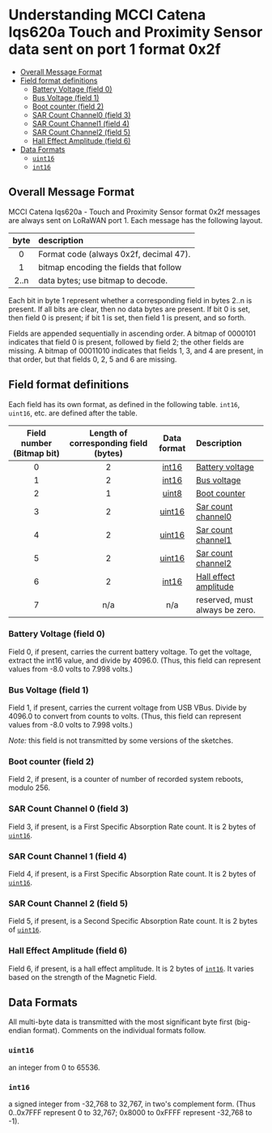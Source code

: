 # Understanding MCCI Catena Iqs620a Touch and Proximity Sensor data sent on port 1 format 0x2f

<!-- markdownlint-disable MD033 -->
<!-- markdownlint-capture -->
<!-- markdownlint-disable -->
<!-- TOC depthFrom:2 updateOnSave:true -->

- [Overall Message Format](#overall-message-format)
- [Field format definitions](#field-format-definitions)
	- [Battery Voltage (field 0)](#battery-voltage-field-0)
	- [Bus Voltage (field 1)](#bus-voltage-field-2)
	- [Boot counter (field 2)](#boot-counter-field-3)
	- [SAR Count Channel0 (field 3)](#sar-count-channel-0-field-3)
	- [SAR Count Channel1 (field 4)](#sar-count-channel-1-field-4)
	- [SAR Count Channel2 (field 5)](#sar-count-channel-2-field-5)
	- [Hall Effect Amplitude (field 6)](#hall-effect-amplitude-field-6)
- [Data Formats](#data-formats)
	- [`uint16`](#uint16)
	- [`int16`](#int16)

<!-- /TOC -->

## Overall Message Format

MCCI Catena Iqs620a - Touch and Proximity Sensor format 0x2f messages are always sent on LoRaWAN port 1. Each message has the following layout.

byte | description
:---:|:---
0 | Format code (always 0x2f, decimal 47).
1 | bitmap encoding the fields that follow
2..n | data bytes; use bitmap to decode.

Each bit in byte 1 represent whether a corresponding field in bytes 2..n is present. If all bits are clear, then no data bytes are present. If bit 0 is set, then field 0 is present; if bit 1 is set, then field 1 is present, and so forth.

Fields are appended sequentially in ascending order.  A bitmap of 0000101 indicates that field 0 is present, followed by field 2; the other fields are missing.  A bitmap of 00011010 indicates that fields 1, 3, and 4 are present, in that order, but that fields 0, 2, 5 and 6 are missing.

## Field format definitions

Each field has its own format, as defined in the following table. `int16`, `uint16`, etc. are defined after the table.

Field number (Bitmap bit) | Length of corresponding field (bytes) | Data format |Description
:---:|:---:|:---:|:----
0 | 2 | [int16](#int16) | [Battery voltage](#battery-voltage-field-0)
1 | 2 | [int16](#int16) | [Bus voltage](#bus-voltage-field-1)
2 | 1 | [uint8](#uint8) | [Boot counter](#boot-counter-field-2)
3 | 2 | [uint16](#uint16) | [Sar count channel0](#sar-count-channel-0-field-3)
4 | 2 | [uint16](#uint16) | [Sar count channel1](#sar-count-channel-1-field-4)
5 | 2 | [uint16](#uint16) | [Sar count channel2](#sar-count-channel-2-field-5)
6 | 2 | [int16](#int16) | [Hall effect amplitude](#hall-effect-amplitude-field-6)
7 | n/a | n/a | reserved, must always be zero.

### Battery Voltage (field 0)

Field 0, if present, carries the current battery voltage. To get the voltage, extract the int16 value, and divide by 4096.0. (Thus, this field can represent values from -8.0 volts to 7.998 volts.)

### Bus Voltage (field 1)

Field 1, if present, carries the current voltage from USB VBus. Divide by 4096.0 to convert from counts to volts. (Thus, this field can represent values from -8.0 volts to 7.998 volts.)

_Note:_ this field is not transmitted by some versions of the sketches.

### Boot counter (field 2)

Field 2, if present, is a counter of number of recorded system reboots, modulo 256.

### SAR Count Channel 0 (field 3)

Field 3, if present, is a First Specific Absorption Rate count. It is 2 bytes of [`uint16`](#uint16).

### SAR Count Channel 1 (field 4)

Field 4, if present, is a First Specific Absorption Rate count. It is 2 bytes of [`uint16`](#uint16).

### SAR Count Channel 2 (field 5)

Field 5, if present, is a Second Specific Absorption Rate count. It is 2 bytes of [`uint16`](#uint16).

### Hall Effect Amplitude (field 6)

Field 6, if present, is a hall effect amplitude. It is 2 bytes of [`int16`](#int16). It varies based on the strength of the Magnetic Field.

## Data Formats

All multi-byte data is transmitted with the most significant byte first (big-endian format).  Comments on the individual formats follow.

### `uint16`

an integer from 0 to 65536.

### `int16`

a signed integer from -32,768 to 32,767, in two's complement form. (Thus 0..0x7FFF represent 0 to 32,767; 0x8000 to 0xFFFF represent -32,768 to -1).